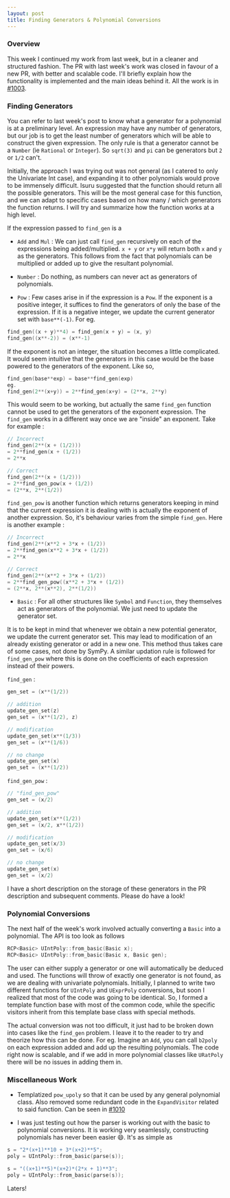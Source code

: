 ```yaml
---
layout: post
title: Finding Generators & Polynomial Conversions
---
```


### Overview

This week I continued my work from last week, but in a cleaner and structured fashion. The PR with last week's work was closed in favour of a new PR, with better and scalable code. I'll briefly explain how the functionality is implemented and the main ideas behind it. All the work is in [#1003](https://github.com/symengine/symengine/pull/1003).

### Finding Generators

You can refer to last week's post to know what a generator for a polynomial is at a preliminary level. An expression may have any number of generators, but our job is to get the least number of generators which will be able to construct the given expression. The only rule is that a generator cannot be a `Number` (ie `Rational` or `Integer`). So `sqrt(3)` and `pi` can be generators but `2` or `1/2` can't.

Initially, the approach I was trying out was not general (as I catered to only the Univariate Int case), and expanding it to other polynomials would prove to be immensely difficult. Isuru suggested that the function should return all the possible generators. This will be the most general case for this function, and we can adapt to specific cases based on how many / which generators the function returns. I will try and summarize how the function works at a high level.

If the expression passed to `find_gen` is a

* `Add` and `Mul` : We can just call `find_gen` recursively on each of the expressions being added/multiplied. `x + y` or `x*y` will return both `x` and `y` as the generators. This follows from the fact that polynomials can be multiplied or added up to give the resultant polynomial.

* `Number` : Do nothing, as numbers can never act as generators of polynomials.

* `Pow` : Few cases arise in if the expression is a `Pow`. If the exponent is a positive integer, it suffices to find the generators of only the base of the expression. If it is a negative integer, we update the current generator set with `base**(-1)`. For eg.

```c++
find_gen((x + y)**4) = find_gen(x + y) = (x, y)
find_gen((x**-2)) = (x**-1)
```

If the exponent is not an integer, the situation becomes a little complicated. It would seem intuitive that the generators in this case would be the base powered to the generators of the exponent. Like so,

```c++
find_gen(base**exp) = base**find_gen(exp)
eg. 
find_gen(2**(x+y)) = 2**find_gen(x+y) = (2**x, 2**y)
```

This would seem to be working, but actually the same `find_gen` function cannot be used to get the generators of the exponent expression. The `find_gen` works in a different way once we are "inside" an exponent. Take for example :

```c++
// Incorrect
find_gen(2**(x + (1/2)))
= 2**find_gen(x + (1/2))
= 2**x

// Correct
find_gen(2**(x + (1/2)))
= 2**find_gen_pow(x + (1/2))
= (2**x, 2**(1/2))
```

`find_gen_pow` is another function which returns generators keeping in mind that the current expression it is dealing with is actually the exponent of another expression. So, it's behaviour varies from the simple `find_gen`. Here is another example : 

```c++
// Incorrect
find_gen(2**(x**2 + 3*x + (1/2))
= 2**find_gen(x**2 + 3*x + (1/2))
= 2**x

// Correct
find_gen(2**(x**2 + 3*x + (1/2))
= 2**find_gen_pow((x**2 + 3*x + (1/2))
= (2**x, 2**(x**2), 2**(1/2))
```

* `Basic` : For all other structures like `Symbol` and `Function`, they themselves act as generators of the polynomial. We just need to update the generator set.

It is to be kept in mind that whenever we obtain a new potential generator, we update the current generator set. This may lead to modification of an already existing generator or add in a new one. This method thus takes care of some cases, not done by SymPy. A similar updation rule is followed for `find_gen_pow` where this is done on the coefficients of each expression instead of their powers. 

`find_gen` :
```c++
gen_set = (x**(1/2))

// addition
update_gen_set(z)
gen_set = (x**(1/2), z)

// modification
update_gen_set(x**(1/3))
gen_set = (x**(1/6))

// no change
update_gen_set(x)
gen_set = (x**(1/2))
```

`find_gen_pow` :
```c++
// "find_gen_pow"
gen_set = (x/2)

// addition
update_gen_set(x**(1/2))
gen_set = (x/2, x**(1/2))

// modification
update_gen_set(x/3)
gen_set = (x/6)

// no change
update_gen_set(x)
gen_set = (x/2)
```

I have a short description on the storage of these generators in the PR description and subsequent comments. Please do have a look!

### Polynomial Conversions

The next half of the week's work involved actually converting a `Basic` into a polynomial. The API is too look as follows

```c++
RCP<Basic> UIntPoly::from_basic(Basic x);
RCP<Basic> UIntPoly::from_basic(Basic x, Basic gen);
```

The user can either supply a generator or one will automatically be deduced and used. The functions will throw of exactly one generator is not found, as we are dealing with univariate polynomials. Initially, I planned to write two different functions for `UIntPoly` and `UExprPoly` conversions, but soon I realized that most of the code was going to be identical. So, I formed a template function base with most of the common code, while the specific visitors inherit from this template base class with special methods.

The actual conversion was not too difficult, it just had to be broken down into cases like the `find_gen` problem. I leave it to the reader to try and theorize how this can be done. For eg. Imagine an `Add`, you can call `b2poly` on each expression added and add up the resulting polynomials. The code right now is scalable, and if we add in more polynomial classes like `URatPoly` there will be no issues in adding them in.

### Miscellaneous Work

- Templatized `pow_upoly` so that it can be used by any general polynomial class. Also removed some redundant code in the `ExpandVisitor` related to said function. Can be seen in [#1010](https://github.com/symengine/symengine/pull/1010)

- I was just testing out how the parser is working out with the basic to polynomial conversions. It is working very seamlessly, constructing polynomials has never been easier :smile:. It's as simple as 

```c++
s = "2*(x+1)**10 + 3*(x+2)**5";
poly = UIntPoly::from_basic(parse(s));

s = "((x+1)**5)*(x+2)*(2*x + 1)**3";
poly = UIntPoly::from_basic(parse(s));
```

Laters!
